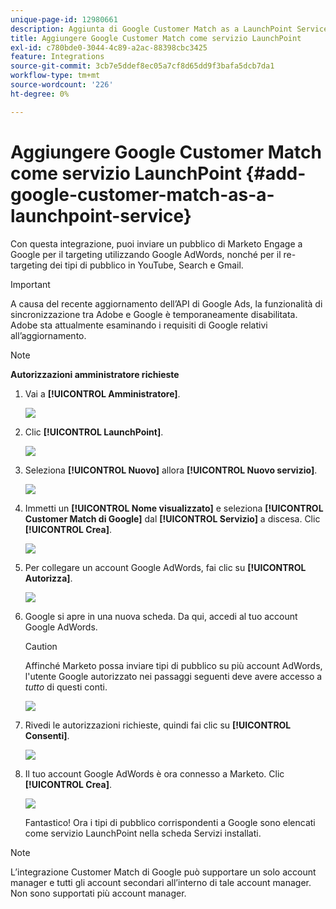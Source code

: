 ```yaml
---
unique-page-id: 12980661
description: Aggiunta di Google Customer Match as a LaunchPoint Service - Documentazione di Marketo - Documentazione del prodotto
title: Aggiungere Google Customer Match come servizio LaunchPoint
exl-id: c780bde0-3044-4c89-a2ac-88398cbc3425
feature: Integrations
source-git-commit: 3cb7e5ddef8ec05a7cf8d65dd9f3bafa5dcb7da1
workflow-type: tm+mt
source-wordcount: '226'
ht-degree: 0%

---
```


# Aggiungere Google Customer Match come servizio LaunchPoint {#add-google-customer-match-as-a-launchpoint-service}

Con questa integrazione, puoi inviare un pubblico di Marketo Engage a Google per il targeting utilizzando Google AdWords, nonché per il re-targeting dei tipi di pubblico in YouTube, Search e Gmail.

>[!IMPORTANT]
>
>A causa del recente aggiornamento dell’API di Google Ads, la funzionalità di sincronizzazione tra Adobe e Google è temporaneamente disabilitata.  Adobe sta attualmente esaminando i requisiti di Google relativi all’aggiornamento.

>[!NOTE]
>
>**Autorizzazioni amministratore richieste**

1. Vai a **[!UICONTROL Amministratore]**.

   ![](assets/admin.png)

1. Clic **[!UICONTROL LaunchPoint]**.

   ![](assets/image2014-12-5-14-3a35-3a27.png)

1. Seleziona **[!UICONTROL Nuovo]** allora **[!UICONTROL Nuovo servizio]**.

   ![](assets/image2014-12-5-14-3a37-3a33.png)

1. Immetti un **[!UICONTROL Nome visualizzato]** e seleziona **[!UICONTROL Customer Match di Google]** dal **[!UICONTROL Servizio]** a discesa. Clic **[!UICONTROL Crea]**.

   ![](assets/chooseservice.png)

1. Per collegare un account Google AdWords, fai clic su **[!UICONTROL Autorizza]**.

   ![](assets/authorizeaccount-1.png)

1. Google si apre in una nuova scheda. Da qui, accedi al tuo account Google AdWords.

   >[!CAUTION]
   >
   >Affinché Marketo possa inviare tipi di pubblico su più account AdWords, l&#39;utente Google autorizzato nei passaggi seguenti deve avere accesso a _tutto_ di questi conti.

   ![](assets/chooseaccount.png)

1. Rivedi le autorizzazioni richieste, quindi fai clic su **[!UICONTROL Consenti]**.

   ![](assets/reviewpermissions.png)

1. Il tuo account Google AdWords è ora connesso a Marketo. Clic **[!UICONTROL Crea]**.

   ![](assets/authorizesuccess.png)

   Fantastico! Ora i tipi di pubblico corrispondenti a Google sono elencati come servizio LaunchPoint nella scheda Servizi installati.

>[!NOTE]
>
>L’integrazione Customer Match di Google può supportare un solo account manager e tutti gli account secondari all’interno di tale account manager. Non sono supportati più account manager.
